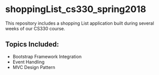 # shoppingList_cs330_spring2018

This repository includes a shopping List application built during several weeks of our CS330 course.

## Topics Included:
  * Bootstrap Framework Integration
  * Event Handling
  * MVC Design Pattern
